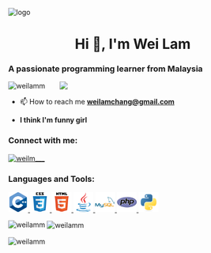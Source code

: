 ![logo](https://raw.githubusercontent.com/PolarBearGG/PolarBearGG/master/web-developer.gif)
<h1 align="center">Hi 👋, I'm Wei Lam</h1>
<h3 align="left">A passionate programming learner from Malaysia</h3>

<img align="right" width="400" src=https://miro.medium.com/v2/resize:fit:1358/1*73MsKF-NaWItVj4OtZ6kZQ.jpeg>
<p align="left"> <img src="https://komarev.com/ghpvc/?username=weilamm&label=Profile%20views&color=0e75b6&style=flat" alt="weilamm" /> </p>


- 📫 How to reach me **weilamchang@gmail.com**

-  **I think I'm funny girl**

<h3 align="left">Connect with me:</h3>
<p align="left">
<a href="https://instagram.com/weilm___" target="blank"><img align="center" src="https://raw.githubusercontent.com/rahuldkjain/github-profile-readme-generator/master/src/images/icons/Social/instagram.svg" alt="weilm___" height="30" width="40" /></a>
</p>

<h3 align="left">Languages and Tools:</h3>
<p align="left"> <a href="https://www.w3schools.com/cpp/" target="_blank" rel="noreferrer"> <img src="https://raw.githubusercontent.com/devicons/devicon/master/icons/cplusplus/cplusplus-original.svg" alt="cplusplus" width="40" height="40"/> </a> <a href="https://www.w3schools.com/css/" target="_blank" rel="noreferrer"> <img src="https://raw.githubusercontent.com/devicons/devicon/master/icons/css3/css3-original-wordmark.svg" alt="css3" width="40" height="40"/> </a> <a href="https://www.w3.org/html/" target="_blank" rel="noreferrer"> <img src="https://raw.githubusercontent.com/devicons/devicon/master/icons/html5/html5-original-wordmark.svg" alt="html5" width="40" height="40"/> </a> <a href="https://www.java.com" target="_blank" rel="noreferrer"> <img src="https://raw.githubusercontent.com/devicons/devicon/master/icons/java/java-original.svg" alt="java" width="40" height="40"/> </a> <a href="https://www.mysql.com/" target="_blank" rel="noreferrer"> <img src="https://raw.githubusercontent.com/devicons/devicon/master/icons/mysql/mysql-original-wordmark.svg" alt="mysql" width="40" height="40"/> </a> <a href="https://www.php.net" target="_blank" rel="noreferrer"> <img src="https://raw.githubusercontent.com/devicons/devicon/master/icons/php/php-original.svg" alt="php" width="40" height="40"/> </a> <a href="https://www.python.org" target="_blank" rel="noreferrer"> <img src="https://raw.githubusercontent.com/devicons/devicon/master/icons/python/python-original.svg" alt="python" width="40" height="40"/> </a> </p>

<p><img align="left" src="https://github-readme-stats.vercel.app/api/top-langs?username=weilamm&show_icons=true&locale=en&layout=compact" alt="weilamm" /></p>

<p>&nbsp;<img align="center" src="https://github-readme-stats.vercel.app/api?username=weilamm&show_icons=true&locale=en" alt="weilamm" /></p>

<p><img align="center" src="https://github-readme-streak-stats.herokuapp.com/?user=weilamm&" alt="weilamm" /></p>
